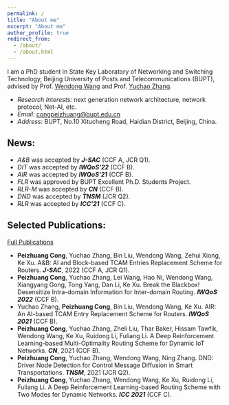 ```yaml
---
permalink: /
title: "About me"
excerpt: "About me"
author_profile: true
redirect_from: 
  - /about/
  - /about.html
---
```


  I am a PhD student in State Key Laboratory of Networking and Switching Technology, Beijing University of Posts and Telecommunications (BUPT), advised by Prof. [Wendong Wang](https://int.bupt.edu.cn/content/content.php?p=6_16_116) and Prof. [Yuchao Zhang](http://yuchaozhang.weebly.com/). 
- *Research Interests:* next generation network architecture, network protocol, Net-AI, etc.
- *Email:* congpeizhuang@bupt.edu.cn
- *Address:* BUPT, No.10 Xitucheng Road, Haidian District, Beijing, China.


## News:
- *A&B* was accepted by ***J-SAC*** (CCF A, JCR Q1).
- *DIT* was accepted by ***IWQoS'22*** (CCF B).
- *AIR* was accepted by ***IWQoS'21*** (CCF B).
- *FLR* was approved by BUPT Excellent Ph.D. Students Project.
- *RLR-M* was accepted by ***CN*** (CCF B).
- *DND* was accepted by ***TNSM*** (JCR Q2).
- *RLR* was accepted by ***ICC'21*** (CCF C).


## Selected Publications:
[Full Publications](/publications/)
- **Peizhuang Cong**, Yuchao Zhang, Bin Liu, Wendong Wang, Zehui Xiong, Ke Xu. A&B: AI and Block-based TCAM Entries Replacement Scheme for Routers. ***J-SAC***, 2022 (CCF A, JCR Q1).
- **Peizhuang Cong**, Yuchao Zhang, Lei Wang,  Hao Ni, Wendong Wang, Xiangyang Gong, Tong Yang, Dan Li, Ke Xu. Break the Blackbox! Desensitize Intra-domain Information for Inter-domain Routing. ***IWQoS 2022*** (CCF B).
- Yuchao Zhang, **Peizhuang Cong**, Bin Liu, Wendong Wang, Ke Xu. AIR: An AI-based TCAM Entry Replacement Scheme for Routers. ***IWQoS 2021*** (CCF B).
- **Peizhuang Cong**, Yuchao Zhang, Zheli Liu, Thar Baker, Hissam Tawfik, Wendong Wang, Ke Xu, Ruidong Li, Fuliang Li. A Deep Reinforcement Learning-based Multi-Optimality Routing Scheme for Dynamic IoT Networks. ***CN***, 2021 (CCF B).
- **Peizhuang Cong**, Yuchao Zhang, Wendong Wang, Ning Zhang. DND: Driver Node Detection for Control Message Diffusion in Smart Transportations. ***TNSM***, 2021 (JCR Q2).
- **Peizhuang Cong**, Yuchao Zhang, Wendong Wang, Ke Xu, Ruidong Li, Fuliang Li. A Deep Reinforcement Learning-based Routing Scheme with Two Modes for Dynamic Networks. ***ICC 2021*** (CCF C).


<script type="text/javascript" id="clustrmaps" src="//clustrmaps.com/map_v2.js?d=V70tYWiC2S5od54kyB_gryHlu06cB7tlRQksWmTnQzk&cl=ffffff&w=a"></script>
